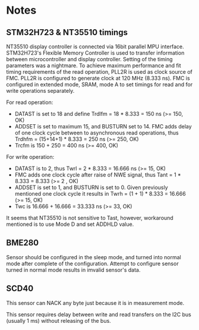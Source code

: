 # Notes

## STM32H723 & NT35510 timings

NT35510 display controller is connected via 16bit parallel MPU interface. 
STM32H723's Flexible Memory Controller is used to transfer information between microcontroller and display controller. 
Setting of the timing parameters was a nightmare. 
To achieve maximum performance and fit timing requirements of the read operation, PLL2R is used as clock source of FMC. 
PLL2R is configured to generate clock at 120 MHz (8.333 ns).
FMC is configured in extended mode, SRAM, mode A to set timings for read and for write operations separately.

For read operation:
 * DATAST is set to 18 and define Trdlfm = 18 * 8.333 = 150 ns (>= 150, OK)
 * ADDSET is set to maximum 15, and BUSTURN set to 14. FMC adds delay of one clock cycle between to asynchronous read operations, thus Trdhfm = (15+14+1) * 8.333 = 250 ns (>= 250, OK)
 * Trcfm is 150 + 250 = 400 ns (>= 400, OK)

For write operation:
 * DATAST is to 2, thus Twrl = 2 * 8.333 = 16.666 ns (>= 15, OK)
 * FMC adds one clock cycle after raise of NWE signal, thus Tant = 1 * 8.333 = 8.333 (>= 2 , OK)
 * ADDSET is set to 1, and BUSTURN is set to 0. Given previously mentioned one clock cycle it results in Twrh = (1 + 1) * 8.333 = 16.666 (>= 15, OK)
 * Twc is 16.666 + 16.666 = 33.333 ns (>= 33, OK)

It seems that NT35510 is not sensitive to Tast, however, workaround mentioned is to use Mode D and set ADDHLD value.

## BME280

Sensor should be configured in the sleep mode, and turned into normal mode after complete of the configuration. Attempt to configure sensor turned in normal mode results in imvalid sensor's data.

## SCD40

This sensor can NACK any byte just because it is in measurement mode. 

This sensor requires delay between write and read transfers on the I2C bus (usually 1 ms) without releasing of the bus.

